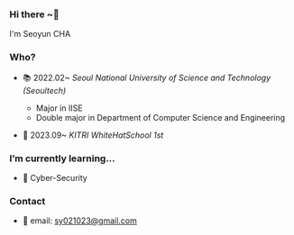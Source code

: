 ### Hi there ~👋
I'm Seoyun CHA
<!--
**sunyou10/sunyou10** is a ✨ _special_ ✨ repository because its `README.md` (this file) appears on your GitHub profile.

Here are some ideas to get you started:

- 🔭 I’m currently working on ...
- 🌱 I’m currently learning ...Computer Security
- 👯 I’m looking to collaborate on ...
- 🤔 I’m looking for help with ...
- 💬 Ask me about ...
- 📫 How to reach me: ...
- 😄 Pronouns: ...
- ⚡ Fun fact: ...
-->

### Who?
- 📚 2022.02~ *Seoul National University of Science and Technology (Seoultech)*
  - Major in IISE
  - Double major in Department of Computer Science and Engineering
  
- 🔐 2023.09~ *KITRI WhiteHatSchool 1st*

### I’m currently learning...
- 🌱 Cyber-Security

### Contact
- 📧 email: sy021023@gmail.com
